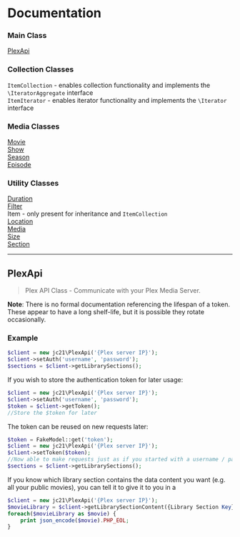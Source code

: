 # Documentation

### Main Class

[PlexApi](PlexApi.md)<br />

### Collection Classes

`ItemCollection` - enables collection functionality and implements the `\IteratorAggregate` interface<br />
`ItemIterator` - enables iterator functionality and implements the `\Iterator` interface

### Media Classes

[Movie](Movie.md)<br />
[Show](Show.md)<br />
[Season](Season.md)<br />
[Episode](Episode.md)<br />

### Utility Classes

[Duration](Duration.md)<br />
[Filter](Filter.md)<br />
Item - only present for inheritance and `ItemCollection`<br />
[Location](Location.md)<br />
[Media](Media.md)<br />
[Size](Size.md)<br />
[Section](Section.md)

<hr />

## PlexApi

> Plex API Class - Communicate with your Plex Media Server.

**Note**: There is no formal documentation referencing the lifespan of a token. These appear to have a long shelf-life, but it is possible they rotate occasionally.

### Example
```php
$client = new jc21\PlexApi('{Plex server IP}');
$client->setAuth('username', 'password');
$sections = $client->getLibrarySections();
```
If you wish to store the authentication token for later usage:
```php
$client = new jc21\PlexApi('{Plex server IP}');
$client->setAuth('username', 'password');
$token = $client->getToken();
//Store the $token for later
```
The token can be reused on new requests later:
```php
$token = FakeModel::get('token');
$client = new jc21\PlexApi('{Plex server IP}');
$client->setToken($token);
//Now able to make requests just as if you started with a username / password
$sections = $client->getLibrarySections();
```

If you know which library section contains the data content you want (e.g. all your public movies), you can tell it to give it to you in a 

```php
$client = new jc21\PlexApi('{Plex server IP}');
$movieLibrary = $client->getLibrarySectionContent({Library Section Key}, true);
foreach($movieLibrary as $movie) {
    print json_encode($movie).PHP_EOL;
}
```